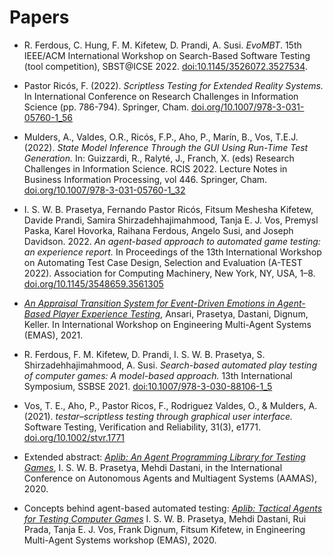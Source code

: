 # Papers

* R. Ferdous, C. Hung, F. M. Kifetew, D. Prandi, A. Susi. _EvoMBT_. 15th IEEE/ACM International Workshop on Search-Based Software Testing (tool competition), SBST@ICSE 2022. [doi:10.1145/3526072.3527534](https://ieeexplore.ieee.org/document/9810734).

* Pastor Ricós, F. (2022). *Scriptless Testing for Extended Reality Systems.* In International Conference on Research Challenges in Information Science (pp. 786-794). Springer, Cham. [doi.org/10.1007/978-3-031-05760-1_56 ](https://doi.org/10.1007/978-3-031-05760-1_56)  

* Mulders, A., Valdes, O.R., Ricós, F.P., Aho, P., Marín, B., Vos, T.E.J. (2022). _State Model Inference Through the GUI Using Run-Time Test Generation._ In: Guizzardi, R., Ralyté, J., Franch, X. (eds) Research Challenges in Information Science. RCIS 2022. Lecture Notes in Business Information Processing, vol 446. Springer, Cham. [doi.org/10.1007/978-3-031-05760-1_32](https://doi.org/10.1007/978-3-031-05760-1_32)  

* I. S. W. B. Prasetya, Fernando Pastor Ricós, Fitsum Meshesha Kifetew, Davide Prandi, Samira Shirzadehhajimahmood, Tanja E. J. Vos, Premysl Paska, Karel Hovorka, Raihana Ferdous, Angelo Susi, and Joseph Davidson. 2022. _An agent-based approach to automated game testing: an experience report._ In Proceedings of the 13th International Workshop on Automating Test Case Design, Selection and Evaluation (A-TEST 2022). Association for Computing Machinery, New York, NY, USA, 1–8. [doi.org/10.1145/3548659.3561305](https://doi.org/10.1145/3548659.3561305)  
  
* [_An Appraisal Transition System for Event-Driven Emotions in Agent-Based Player Experience Testing_](https://arxiv.org/pdf/2105.05589), Ansari, Prasetya, Dastani, Dignum, Keller. In
International Workshop on Engineering Multi-Agent Systems (EMAS), 2021.

* R. Ferdous, F. M. Kifetew, D. Prandi, I. S. W. B. Prasetya, S. Shirzadehhajimahmood, A. Susi. _Search-based automated play testing of computer games: A model-based approach._ 13th International Symposium, SSBSE 2021. [doi:10.1007/978-3-030-88106-1_5](https://link.springer.com/chapter/10.1007/978-3-030-88106-1_5)

* Vos, T. E., Aho, P., Pastor Ricos, F., Rodriguez Valdes, O., & Mulders, A. (2021). *testar–scriptless testing through graphical user interface.* Software Testing, Verification and Reliability, 31(3), e1771. [doi.org/10.1002/stvr.1771](https://doi.org/10.1002/stvr.1771)  

* Extended abstract: [_Aplib: An Agent Programming Library for Testing Games_](http://ifaamas.org/Proceedings/aamas2020/pdfs/p1972.pdf), I. S. W. B. Prasetya,  Mehdi Dastani, in the International Conference on Autonomous Agents and Multiagent Systems (AAMAS), 2020.

* Concepts behind agent-based automated testing:
    [_Aplib: Tactical Agents for Testing Computer Games_](https://link.springer.com/chapter/10.1007/978-3-030-66534-0_2) I. S. W. B. Prasetya, Mehdi Dastani, Rui Prada, Tanja E. J. Vos, Frank Dignum, Fitsum Kifetew,
  in Engineering Multi-Agent Systems workshop (EMAS), 2020.